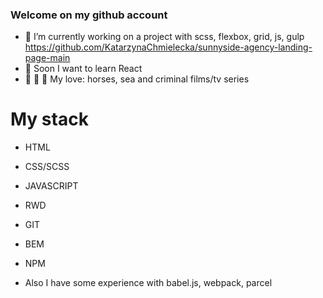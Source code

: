 ### Welcome on my github account


- 🔭 I’m currently working on a project with scss, flexbox, grid, js, gulp https://github.com/KatarzynaChmielecka/sunnyside-agency-landing-page-main
- 🌱 Soon I want to learn React
- 🐴 :ocean: :cop: My love: horses, sea and criminal films/tv series

# My stack
- HTML
- CSS/SCSS
- JAVASCRIPT
- RWD
- GIT
- BEM
- NPM


- Also I have some experience with babel.js, webpack, parcel



